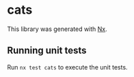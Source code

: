 # cats

This library was generated with [Nx](https://nx.dev).

## Running unit tests

Run `nx test cats` to execute the unit tests.
